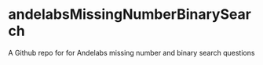 # andelabsMissingNumberBinarySearch
A Github repo for for Andelabs missing number and binary search questions
